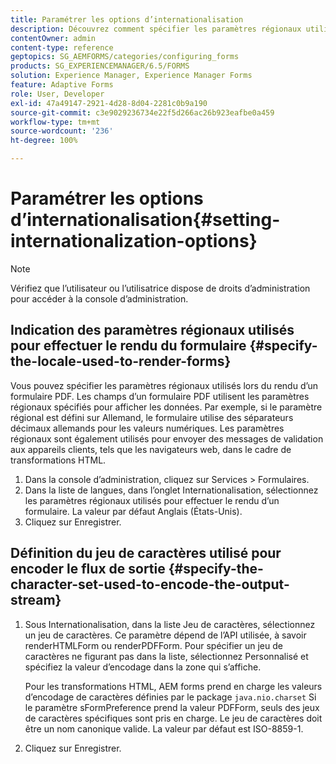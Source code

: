 ```yaml
---
title: Paramétrer les options d’internationalisation
description: Découvrez comment spécifier les paramètres régionaux utilisés pour le rendu des formulaires et comment spécifier le jeu de caractères utilisé pour encoder le flux de sortie.
contentOwner: admin
content-type: reference
geptopics: SG_AEMFORMS/categories/configuring_forms
products: SG_EXPERIENCEMANAGER/6.5/FORMS
solution: Experience Manager, Experience Manager Forms
feature: Adaptive Forms
role: User, Developer
exl-id: 47a49147-2921-4d28-8d04-2281c0b9a190
source-git-commit: c3e9029236734e22f5d266ac26b923eafbe0a459
workflow-type: tm+mt
source-wordcount: '236'
ht-degree: 100%

---
```


# Paramétrer les options d’internationalisation{#setting-internationalization-options}

>[!NOTE]
> 
> Vérifiez que l’utilisateur ou l’utilisatrice dispose de droits d’administration pour accéder à la console d’administration.

## Indication des paramètres régionaux utilisés pour effectuer le rendu du formulaire {#specify-the-locale-used-to-render-forms}

Vous pouvez spécifier les paramètres régionaux utilisés lors du rendu d’un formulaire PDF. Les champs d’un formulaire PDF utilisent les paramètres régionaux spécifiés pour afficher les données. Par exemple, si le paramètre régional est défini sur Allemand, le formulaire utilise des séparateurs décimaux allemands pour les valeurs numériques. Les paramètres régionaux sont également utilisés pour envoyer des messages de validation aux appareils clients, tels que les navigateurs web, dans le cadre de transformations HTML.

1. Dans la console d’administration, cliquez sur Services > Formulaires.
1. Dans la liste de langues, dans l’onglet Internationalisation, sélectionnez les paramètres régionaux utilisés pour effectuer le rendu d’un formulaire. La valeur par défaut Anglais (États-Unis).
1. Cliquez sur Enregistrer.

## Définition du jeu de caractères utilisé pour encoder le flux de sortie {#specify-the-character-set-used-to-encode-the-output-stream}

1. Sous Internationalisation, dans la liste Jeu de caractères, sélectionnez un jeu de caractères. Ce paramètre dépend de l’API utilisée, à savoir renderHTMLForm ou renderPDFForm. Pour spécifier un jeu de caractères ne figurant pas dans la liste, sélectionnez Personnalisé et spécifiez la valeur d’encodage dans la zone qui s’affiche.

   Pour les transformations HTML, AEM forms prend en charge les valeurs d’encodage de caractères définies par le package `java.nio.charset` Si le paramètre sFormPreference prend la valeur PDFForm, seuls des jeux de caractères spécifiques sont pris en charge. Le jeu de caractères doit être un nom canonique valide. La valeur par défaut est ISO-8859-1.

1. Cliquez sur Enregistrer.
